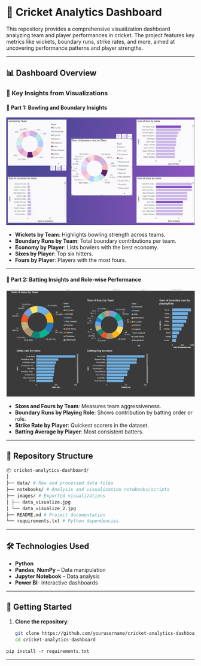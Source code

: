 # 🏏 Cricket Analytics Dashboard

This repository provides a comprehensive visualization dashboard analyzing team and player performances in cricket. The project features key metrics like wickets, boundary runs, strike rates, and more, aimed at uncovering performance patterns and player strengths.

---

## 📊 Dashboard Overview

### 🔹 Key Insights from Visualizations

#### 📌 Part 1: Bowling and Boundary Insights

![Cricket Data Visualization - Part 1](images/data_visualize.png)

- **Wickets by Team**: Highlights bowling strength across teams.
- **Boundary Runs by Team**: Total boundary contributions per team.
- **Economy by Player**: Lists bowlers with the best economy.
- **Sixes by Player**: Top six hitters.
- **Fours by Player**: Players with the most fours.

---

#### 📌 Part 2: Batting Insights and Role-wise Performance

![Cricket Data Visualization - Part 2](images/data_visualize_2.jpg)

- **Sixes and Fours by Team**: Measures team aggressiveness.
- **Boundary Runs by Playing Role**: Shows contribution by batting order or role.
- **Strike Rate by Player**: Quickest scorers in the dataset.
- **Batting Average by Player**: Most consistent batters.

---

## 📁 Repository Structure

``` bash
📦 cricket-analytics-dashboard/
│
├── data/ # Raw and processed data files
├── notebooks/ # Analysis and visualization notebooks/scripts
├── images/ # Exported visualizations
│ ├── data_visualize.jpg
│ └── data_visualize_2.jpg
├── README.md # Project documentation
└── requirements.txt # Python dependencies
```

---

## 🛠️ Technologies Used

- **Python**
- **Pandas**, **NumPy** – Data manipulation
- **Jupyter Notebook** – Data analysis
- **Power BI**- interactive dashboards

---

## 🚀 Getting Started

1. **Clone the repository**:
   ```bash
   git clone https://github.com/yourusername/cricket-analytics-dashboard.git
   cd cricket-analytics-dashboard
  ```
  pip install -r requirements.txt
```

---

